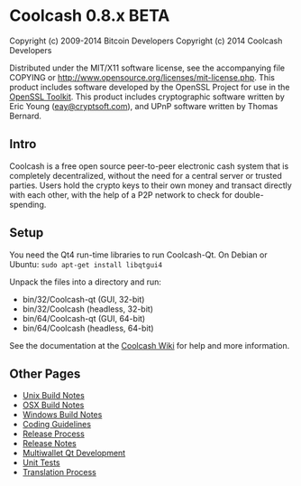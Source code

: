 Coolcash 0.8.x BETA
====================

Copyright (c) 2009-2014 Bitcoin Developers
Copyright (c) 2014 Coolcash Developers

Distributed under the MIT/X11 software license, see the accompanying
file COPYING or http://www.opensource.org/licenses/mit-license.php.
This product includes software developed by the OpenSSL Project for use in the [OpenSSL Toolkit](http://www.openssl.org/). This product includes
cryptographic software written by Eric Young ([eay@cryptsoft.com](mailto:eay@cryptsoft.com)), and UPnP software written by Thomas Bernard.


Intro
---------------------
Coolcash is a free open source peer-to-peer electronic cash system that is
completely decentralized, without the need for a central server or trusted
parties.  Users hold the crypto keys to their own money and transact directly
with each other, with the help of a P2P network to check for double-spending.


Setup
---------------------
You need the Qt4 run-time libraries to run Coolcash-Qt. On Debian or Ubuntu:
	`sudo apt-get install libqtgui4`

Unpack the files into a directory and run:

- bin/32/Coolcash-qt (GUI, 32-bit)
- bin/32/Coolcash (headless, 32-bit)
- bin/64/Coolcash-qt (GUI, 64-bit)
- bin/64/Coolcash (headless, 64-bit)

See the documentation at the [Coolcash Wiki](http://Coolcash.com)
for help and more information.


Other Pages
---------------------
- [Unix Build Notes](build-unix.md)
- [OSX Build Notes](build-osx.md)
- [Windows Build Notes](build-msw.md)
- [Coding Guidelines](coding.md)
- [Release Process](release-process.md)
- [Release Notes](release-notes.md)
- [Multiwallet Qt Development](multiwallet-qt.md)
- [Unit Tests](unit-tests.md)
- [Translation Process](translation_process.md)

